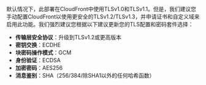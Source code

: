 默认情况下，此部署在CloudFront中使用TLSv1.0和TLSv1.1。但是，我们建议您手动配置CloudFront以使用更安全的TLSv1.2/TLSv1.3，并申请证书和自定义域来启用此功能。我们强烈建议您根据以下建议更新您的TLS配置和密码套件选择：

  - **传输层安全协议**：升级到TLSv1.2或更高版本
  - **密钥交换**：ECDHE
  - **块密码操作模式**：GCM
  - **身份验证**：ECDSA
  - **加密密码**：AES256
  - **消息鉴别**：SHA（256/384/除SHA1以外的任何哈希函数）
